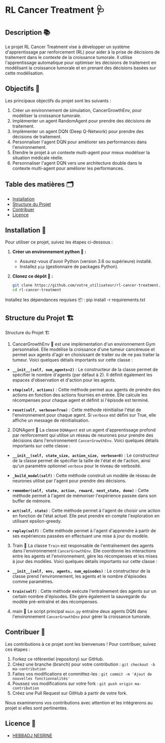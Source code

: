 # RL Cancer Treatment 🩺

## Description 📚

Le projet RL Cancer Treatment vise à développer un système d'apprentissage par renforcement (RL) pour aider à la prise de décisions de traitement dans le contexte de la croissance tumorale. Il utilise l'apprentissage automatique pour optimiser les décisions de traitement en modélisant la croissance tumorale et en prenant des décisions basées sur cette modélisation.

## Objectifs 🎯

Les principaux objectifs du projet sont les suivants :

1. Créer un environnement de simulation, CancerGrowthEnv, pour modéliser la croissance tumorale.
2. Implémenter un agent RandomAgent pour prendre des décisions de traitement.
3. Implémenter un agent DQN (Deep Q-Network) pour prendre des décisions de traitement.
4. Personnaliser l'agent DQN pour améliorer ses performances dans l'environnement.
5. Étendre le projet à un contexte multi-agent pour mieux modéliser la situation médicale réelle.
6. Personnaliser l'agent DQN vers une architecture double dans le contexte multi-agent pour améliorer les performances.

## Table des matières 🗂️

- [Installation](#installation)
- [Structure du Projet](#structure-du-projet)
- [Contribuer](#contribuer)
- [Licence](#licence)

## Installation 🚀

Pour utiliser ce projet, suivez les étapes ci-dessous :

1. **Créer un environnement python 🐍 :**
   - Assurez-vous d'avoir Python (version 3.6 ou supérieure) installé.
   - Installez `pip` (gestionnaire de packages Python).

2. **Clonez ce dépôt 🧬 :**
   ```bash
   git clone https://github.com/votre_utilisateur/rl-cancer-treatment.git
   cd rl-cancer-treatment


Installez les dépendances requises 📦 :
    pip install -r requirements.txt

   
 ## Structure du Projet 🏗️

 Structure du Projet 🏗️

1. CancerGrowthEnv 🏥
est une implémentation d'un environnement Gym personnalisé. Elle modélise la croissance d'une tumeur cancéreuse et permet aux agents d'agir en choisissant de traiter ou de ne pas traiter la tumeur. Voici quelques détails importants sur cette classe :

- **`__init__(self, num_agents=2)`** : Le constructeur de la classe permet de spécifier le nombre d'agents (par défaut à 2). Il définit également les espaces d'observation et d'action pour les agents.

- **`step(self, actions)`** : Cette méthode permet aux agents de prendre des actions en fonction des actions fournies en entrée. Elle calcule les récompenses pour chaque agent et définit si l'épisode est terminé.

- **`reset(self, verbose=True)`** : Cette méthode réinitialise l'état de l'environnement pour chaque agent. Si `verbose` est défini sur True, elle affiche un message de réinitialisation.


2. DQNAgent 🤖
La classe `DQNAgent` est un agent d'apprentissage profond par renforcement qui utilise un réseau de neurones pour prendre des décisions dans l'environnement `CancerGrowthEnv`. Voici quelques détails importants sur cette classe :

- **`__init__(self, state_size, action_size, verbose=0)`** : Le constructeur de la classe permet de spécifier la taille de l'état et de l'action, ainsi qu'un paramètre optionnel `verbose` pour le niveau de verbosité.

- **`_build_model(self)`** : Cette méthode construit un modèle de réseau de neurones utilisé par l'agent pour prendre des décisions.

- **`remember(self, state, action, reward, next_state, done)`** : Cette méthode permet à l'agent de mémoriser l'expérience passée dans son buffer de mémoire.

- **`act(self, state)`** : Cette méthode permet à l'agent de choisir une action en fonction de l'état actuel. Elle peut prendre en compte l'exploration en utilisant epsilon-greedy.

- **`replay(self)`** : Cette méthode permet à l'agent d'apprendre à partir de ses expériences passées en effectuant une mise à jour du modèle.


3. Train 🚂
La classe `Train` est responsable de l'entraînement des agents dans l'environnement `CancerGrowthEnv`. Elle coordonne les interactions entre les agents et l'environnement, gère les récompenses et les mises à jour des modèles. Voici quelques détails importants sur cette classe :

- **`__init__(self, env, agents, num_episodes)`** : Le constructeur de la classe prend l'environnement, les agents et le nombre d'épisodes comme paramètres.

- **`train(self)`** : Cette méthode exécute l'entraînement des agents sur un certain nombre d'épisodes. Elle gère également la sauvegarde du modèle pré-entraîné et des récompenses.
  
4. main 🚀
Le script principal `main.py` entraîne deux agents DQN dans l'environnement `CancerGrowthEnv` pour gérer la croissance tumorale.


## Contribuer 🤝

Les contributions à ce projet sont les bienvenues ! Pour contribuer, suivez ces étapes :

1. Forkez ce référentiel (repository) sur GitHub.
2. Créez une branche (branch) pour votre contribution : `git checkout -b ma-contribution`
3. Faites vos modifications et committez-les : `git commit -m 'Ajout de nouvelles fonctionnalités'`
4. Poussez vos modifications sur votre fork : `git push origin ma-contribution`
5. Créez une Pull Request sur GitHub à partir de votre fork.

Nous examinerons vos contributions avec attention et les intégrerons au projet si elles sont pertinentes.


## Licence 📄

- [HEBBADJ NESRINE](https://github.com/Nesrineheb)







